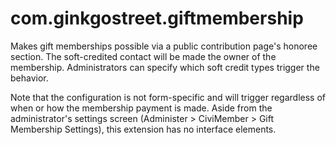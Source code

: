 # com.ginkgostreet.giftmembership

Makes gift memberships possible via a public contribution page's honoree
section. The soft-credited contact will be made the owner of the membership.
Administrators can specify which soft credit types trigger the behavior.

Note that the configuration is not form-specific and will trigger regardless
of when or how the membership payment is made. Aside from the administrator's
settings screen (Administer > CiviMember > Gift Membership Settings), this
extension has no interface elements.
